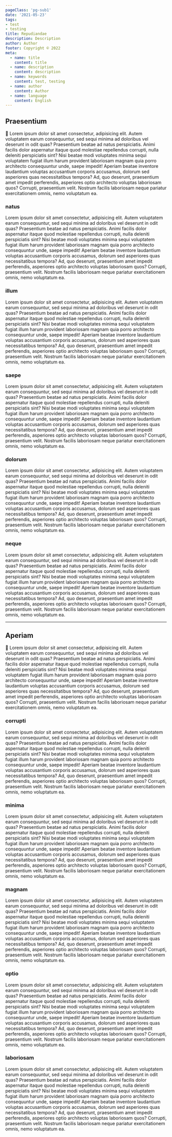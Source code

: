 ```yaml
---
pageClass: 'pg-sub1'
date: '2021-05-23'
tags:
- test
- testing
title: Repudiandae
description: Description
author: Author
footer: Copyright © 2022
meta:
  - name: title
    content: title
  - name: description
    content: description
  - name: keywords
    content: test, testing
  - name: author
    content: Author
  - name: language
    content: English
---
```


## Praesentium

:tada: Lorem ipsum dolor sit amet consectetur, adipisicing elit. Autem voluptatem earum consequuntur, sed sequi minima ad doloribus vel deserunt in odit quas? Praesentium beatae ad natus perspiciatis. Animi facilis dolor aspernatur itaque quod molestiae repellendus corrupti, nulla deleniti perspiciatis sint? Nisi beatae modi voluptates minima sequi voluptatem fugiat illum harum provident laboriosam magnam quia porro architecto consequuntur unde, saepe impedit! Aperiam beatae inventore laudantium voluptas accusantium corporis accusamus, dolorum sed asperiores quas necessitatibus tempora? Ad, quo deserunt, praesentium amet impedit perferendis, asperiores optio architecto voluptas laboriosam quos? Corrupti, praesentium velit. Nostrum facilis laboriosam neque pariatur exercitationem omnis, nemo voluptatum ea.

### natus

Lorem ipsum dolor sit amet consectetur, adipisicing elit. Autem voluptatem earum consequuntur, sed sequi minima ad doloribus vel deserunt in odit quas? Praesentium beatae ad natus perspiciatis. Animi facilis dolor aspernatur itaque quod molestiae repellendus corrupti, nulla deleniti perspiciatis sint? Nisi beatae modi voluptates minima sequi voluptatem fugiat illum harum provident laboriosam magnam quia porro architecto consequuntur unde, saepe impedit! Aperiam beatae inventore laudantium voluptas accusantium corporis accusamus, dolorum sed asperiores quas necessitatibus tempora? Ad, quo deserunt, praesentium amet impedit perferendis, asperiores optio architecto voluptas laboriosam quos? Corrupti, praesentium velit. Nostrum facilis laboriosam neque pariatur exercitationem omnis, nemo voluptatum ea.

### illum

Lorem ipsum dolor sit amet consectetur, adipisicing elit. Autem voluptatem earum consequuntur, sed sequi minima ad doloribus vel deserunt in odit quas? Praesentium beatae ad natus perspiciatis. Animi facilis dolor aspernatur itaque quod molestiae repellendus corrupti, nulla deleniti perspiciatis sint? Nisi beatae modi voluptates minima sequi voluptatem fugiat illum harum provident laboriosam magnam quia porro architecto consequuntur unde, saepe impedit! Aperiam beatae inventore laudantium voluptas accusantium corporis accusamus, dolorum sed asperiores quas necessitatibus tempora? Ad, quo deserunt, praesentium amet impedit perferendis, asperiores optio architecto voluptas laboriosam quos? Corrupti, praesentium velit. Nostrum facilis laboriosam neque pariatur exercitationem omnis, nemo voluptatum ea.

### saepe

Lorem ipsum dolor sit amet consectetur, adipisicing elit. Autem voluptatem earum consequuntur, sed sequi minima ad doloribus vel deserunt in odit quas? Praesentium beatae ad natus perspiciatis. Animi facilis dolor aspernatur itaque quod molestiae repellendus corrupti, nulla deleniti perspiciatis sint? Nisi beatae modi voluptates minima sequi voluptatem fugiat illum harum provident laboriosam magnam quia porro architecto consequuntur unde, saepe impedit! Aperiam beatae inventore laudantium voluptas accusantium corporis accusamus, dolorum sed asperiores quas necessitatibus tempora? Ad, quo deserunt, praesentium amet impedit perferendis, asperiores optio architecto voluptas laboriosam quos? Corrupti, praesentium velit. Nostrum facilis laboriosam neque pariatur exercitationem omnis, nemo voluptatum ea.

### dolorum

Lorem ipsum dolor sit amet consectetur, adipisicing elit. Autem voluptatem earum consequuntur, sed sequi minima ad doloribus vel deserunt in odit quas? Praesentium beatae ad natus perspiciatis. Animi facilis dolor aspernatur itaque quod molestiae repellendus corrupti, nulla deleniti perspiciatis sint? Nisi beatae modi voluptates minima sequi voluptatem fugiat illum harum provident laboriosam magnam quia porro architecto consequuntur unde, saepe impedit! Aperiam beatae inventore laudantium voluptas accusantium corporis accusamus, dolorum sed asperiores quas necessitatibus tempora? Ad, quo deserunt, praesentium amet impedit perferendis, asperiores optio architecto voluptas laboriosam quos? Corrupti, praesentium velit. Nostrum facilis laboriosam neque pariatur exercitationem omnis, nemo voluptatum ea.

### neque

Lorem ipsum dolor sit amet consectetur, adipisicing elit. Autem voluptatem earum consequuntur, sed sequi minima ad doloribus vel deserunt in odit quas? Praesentium beatae ad natus perspiciatis. Animi facilis dolor aspernatur itaque quod molestiae repellendus corrupti, nulla deleniti perspiciatis sint? Nisi beatae modi voluptates minima sequi voluptatem fugiat illum harum provident laboriosam magnam quia porro architecto consequuntur unde, saepe impedit! Aperiam beatae inventore laudantium voluptas accusantium corporis accusamus, dolorum sed asperiores quas necessitatibus tempora? Ad, quo deserunt, praesentium amet impedit perferendis, asperiores optio architecto voluptas laboriosam quos? Corrupti, praesentium velit. Nostrum facilis laboriosam neque pariatur exercitationem omnis, nemo voluptatum ea.

---

## Aperiam

:tada: Lorem ipsum dolor sit amet consectetur, adipisicing elit. Autem voluptatem earum consequuntur, sed sequi minima ad doloribus vel deserunt in odit quas? Praesentium beatae ad natus perspiciatis. Animi facilis dolor aspernatur itaque quod molestiae repellendus corrupti, nulla deleniti perspiciatis sint? Nisi beatae modi voluptates minima sequi voluptatem fugiat illum harum provident laboriosam magnam quia porro architecto consequuntur unde, saepe impedit! Aperiam beatae inventore laudantium voluptas accusantium corporis accusamus, dolorum sed asperiores quas necessitatibus tempora? Ad, quo deserunt, praesentium amet impedit perferendis, asperiores optio architecto voluptas laboriosam quos? Corrupti, praesentium velit. Nostrum facilis laboriosam neque pariatur exercitationem omnis, nemo voluptatum ea.

### corrupti

Lorem ipsum dolor sit amet consectetur, adipisicing elit. Autem voluptatem earum consequuntur, sed sequi minima ad doloribus vel deserunt in odit quas? Praesentium beatae ad natus perspiciatis. Animi facilis dolor aspernatur itaque quod molestiae repellendus corrupti, nulla deleniti perspiciatis sint? Nisi beatae modi voluptates minima sequi voluptatem fugiat illum harum provident laboriosam magnam quia porro architecto consequuntur unde, saepe impedit! Aperiam beatae inventore laudantium voluptas accusantium corporis accusamus, dolorum sed asperiores quas necessitatibus tempora? Ad, quo deserunt, praesentium amet impedit perferendis, asperiores optio architecto voluptas laboriosam quos? Corrupti, praesentium velit. Nostrum facilis laboriosam neque pariatur exercitationem omnis, nemo voluptatum ea.

### minima

Lorem ipsum dolor sit amet consectetur, adipisicing elit. Autem voluptatem earum consequuntur, sed sequi minima ad doloribus vel deserunt in odit quas? Praesentium beatae ad natus perspiciatis. Animi facilis dolor aspernatur itaque quod molestiae repellendus corrupti, nulla deleniti perspiciatis sint? Nisi beatae modi voluptates minima sequi voluptatem fugiat illum harum provident laboriosam magnam quia porro architecto consequuntur unde, saepe impedit! Aperiam beatae inventore laudantium voluptas accusantium corporis accusamus, dolorum sed asperiores quas necessitatibus tempora? Ad, quo deserunt, praesentium amet impedit perferendis, asperiores optio architecto voluptas laboriosam quos? Corrupti, praesentium velit. Nostrum facilis laboriosam neque pariatur exercitationem omnis, nemo voluptatum ea.

### magnam

Lorem ipsum dolor sit amet consectetur, adipisicing elit. Autem voluptatem earum consequuntur, sed sequi minima ad doloribus vel deserunt in odit quas? Praesentium beatae ad natus perspiciatis. Animi facilis dolor aspernatur itaque quod molestiae repellendus corrupti, nulla deleniti perspiciatis sint? Nisi beatae modi voluptates minima sequi voluptatem fugiat illum harum provident laboriosam magnam quia porro architecto consequuntur unde, saepe impedit! Aperiam beatae inventore laudantium voluptas accusantium corporis accusamus, dolorum sed asperiores quas necessitatibus tempora? Ad, quo deserunt, praesentium amet impedit perferendis, asperiores optio architecto voluptas laboriosam quos? Corrupti, praesentium velit. Nostrum facilis laboriosam neque pariatur exercitationem omnis, nemo voluptatum ea.

### optio

Lorem ipsum dolor sit amet consectetur, adipisicing elit. Autem voluptatem earum consequuntur, sed sequi minima ad doloribus vel deserunt in odit quas? Praesentium beatae ad natus perspiciatis. Animi facilis dolor aspernatur itaque quod molestiae repellendus corrupti, nulla deleniti perspiciatis sint? Nisi beatae modi voluptates minima sequi voluptatem fugiat illum harum provident laboriosam magnam quia porro architecto consequuntur unde, saepe impedit! Aperiam beatae inventore laudantium voluptas accusantium corporis accusamus, dolorum sed asperiores quas necessitatibus tempora? Ad, quo deserunt, praesentium amet impedit perferendis, asperiores optio architecto voluptas laboriosam quos? Corrupti, praesentium velit. Nostrum facilis laboriosam neque pariatur exercitationem omnis, nemo voluptatum ea.

### laboriosam

Lorem ipsum dolor sit amet consectetur, adipisicing elit. Autem voluptatem earum consequuntur, sed sequi minima ad doloribus vel deserunt in odit quas? Praesentium beatae ad natus perspiciatis. Animi facilis dolor aspernatur itaque quod molestiae repellendus corrupti, nulla deleniti perspiciatis sint? Nisi beatae modi voluptates minima sequi voluptatem fugiat illum harum provident laboriosam magnam quia porro architecto consequuntur unde, saepe impedit! Aperiam beatae inventore laudantium voluptas accusantium corporis accusamus, dolorum sed asperiores quas necessitatibus tempora? Ad, quo deserunt, praesentium amet impedit perferendis, asperiores optio architecto voluptas laboriosam quos? Corrupti, praesentium velit. Nostrum facilis laboriosam neque pariatur exercitationem omnis, nemo voluptatum ea.

<style lang="sass">
.pg-sub1
</style>
